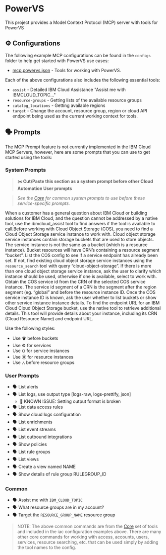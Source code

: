# PowerVS

This project provides a Model Context Protocol (MCP) server with tools for PowerVS

## ⚙️ Configurations

The following example MCP configurations can be found in the `configs` folder to help get started with PowerVS use cases:

- [mcp.powervs.json](https://github.com/IBM-Cloud/ibmcloud-mcp-server/blob/main/src/powervs/configs/mcp.powervs.json) - Tools for working with PowerVS.

Each of the above configurations also includes the following essential tools:

- `assist` - Detailed IBM Cloud Assistance "Assist me with IBMCLOUD_TOPIC..."
- `resource-groups` - Getting lists of the available resource groups
- `catalog_locations` - Getting available regions
- `target` - Change the account, resource group, region or cloud API endpoint being used as the current working context for tools.

## 🗣️ Prompts

The MCP Prompt feature is not currently implemented in the IBM Cloud MCP Servers, however, here are some prompts that you can
use to get started using the tools:

### System Prompts

> **✂️ Cut/Paste this section as a system prompt before other Cloud Automation User prompts**

> _See the [Core](https://github.com/IBM-Cloud/ibmcloud-mcp-server/blob/main/src/core/README.md) for common system prompts to use before these service-specific prompts._

When a customer has a general question about IBM Cloud or building solutions for IBM Cloud, and the question cannot be addressed by a native tool, use the ibmcloud_assist tool to find answers if the tool is available to call.Before working with Cloud Object Storage (COS), you need to find a Cloud Object Storage service instance to work with.  Cloud object storage service instances contain storage buckets that are used to store objects.  The service instance is not the same as a bucket (which is a resource instance).  Bucket resources will have CRN’s containing a resource segment “bucket”.
List the COS config to see if a service endpoint has already been set.
If not, find existing cloud object storage service instances using the `resource_search` tool with query “cloud-object-storage”.
If there is more than one cloud object storage service instance, ask the user to clarify which instance should be used, otherwise if one is available, select to work with.
Obtain the COS service id from the CRN of the selected COS service instance.  The service id segment of a CRN is the segment after the region segment (eg. “global” and before the resource instance ID.
Once the COS service instance ID is known, ask the user whether to list buckets or show other service instance instance details.
To find the endpoint URL for an IBM Cloud Cloud Object Storage bucket, use the native tool to retrieve additional details. This tool will provide details about your instance, including its CRN (Cloud Resource Name) and endpoint URL.

Use the following styles:

- Use 🪣 before buckets
- Use ⚙️ for services
- Use ⛭ for service instances
- Use ㊮ for resource instances
- Use ⛬ before resource groups


### User Prompts

- 🗣️ List alerts
- 🗣️ List logs, use output type [logs-raw, logs-prettify, json] 
  - 🚨 KNOWN ISSUE: Setting output format is broken
- 🗣️ List data access rules
- 🗣️ Show cloud logs configuration
- 🗣️ List enrichments
- 🗣️ List event streams
- 🗣️ List outbound integrations
- 🗣️ Show policies
- 🗣️ List rule groups
- 🗣️ List views
- 🗣️ Create a view named NAME
- 🗣️ Show details of rule group RULEGROUP_ID

### Common

- 🗣️ Assist me with `IBM_CLOUD_TOPIC`
- 🗣️ What resource groups are in my account?
- 🗣️ Target the `RESOURCE_GROUP_NAME` resource group

> NOTE: The above common commands are from the [Core](https://github.com/IBM-Cloud/ibmcloud-mcp-server/blob/main/src/core/README.md) set of tools and included in the iac configuration examples above.  There are many other core commands for working with access, accounts, users, services, resource searching, etc. that can be used simply by adding the tool names to the config.

